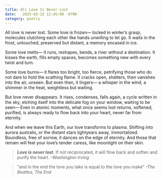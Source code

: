 ```yaml
---
title: All Love Is Never Lost
date:   2025-03-15 12:45:00 -0700
category: poetry
---
```


All love is never lost.
Some love is frozen—
locked in winter’s grasp,
molecules clutching each other 
like hands unwilling to let go.
It waits in the frost, untouched,
preserved but distant,
a memory encased in ice.

Some love melts—
it runs, reshapes, bends,
a river without a destination.
It kisses the earth, fills empty spaces,
becomes something new with every twist and turn.

Some love burns—
it flares too bright, too fierce,
petrifying those who do not dare to hold the scathing flame.
It cracks open, shatters,
then vanishes into the air, unseen.
But even then, it lingers—
a whisper in the wind, a shimmer in the heat,
weightless but waiting.

But love never disappears.
It rises, condenses, falls again,
a cycle written in the sky,
etching itself into the delicate fog on your window,
waiting to be seen—
Even in atomic moments, 
what once seems lost returns, softened, purified,
is always ready to flow back into your heart,
never far from eternity.

And when we leave this Earth, 
our love transforms to plasma.
Shifting into aurora australis,
or the distant stars lightyears away,
immortalized.
Boundless, free of sorrow,
it dances on the edge of eternity.
And those that remain
will feel your love’s tender caress, 
like moonlight on their skin.


> ***Love is never lost***. If not reciprocated, it will flow back and soften and purify the heart.
_-Washington Irving_

> “and in the end
> the love you take
> is equal to the love
> you make”
_-The Beatles, The End_
